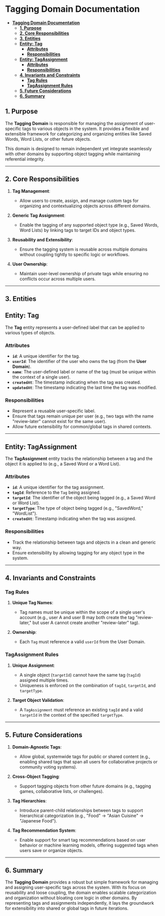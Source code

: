 # **Tagging Domain Documentation**

- [**Tagging Domain Documentation**](#tagging-domain-documentation)
  - [**1. Purpose**](#1-purpose)
  - [**2. Core Responsibilities**](#2-core-responsibilities)
  - [**3. Entities**](#3-entities)
  - [**Entity: Tag**](#entity-tag)
    - [**Attributes**](#attributes)
    - [**Responsibilities**](#responsibilities)
  - [**Entity: TagAssignment**](#entity-tagassignment)
    - [**Attributes**](#attributes-1)
    - [**Responsibilities**](#responsibilities-1)
  - [**4. Invariants and Constraints**](#4-invariants-and-constraints)
    - [**Tag Rules**](#tag-rules)
    - [**TagAssignment Rules**](#tagassignment-rules)
  - [**5. Future Considerations**](#5-future-considerations)
  - [**6. Summary**](#6-summary)

## **1. Purpose**

The **Tagging Domain** is responsible for managing the assignment of user-specific tags to various objects in the system. It provides a flexible and extensible framework for categorizing and organizing entities like Saved Words, Word Lists, or other future objects.

This domain is designed to remain independent yet integrate seamlessly with other domains by supporting object tagging while maintaining referential integrity.

---

## **2. Core Responsibilities**

1. **Tag Management**:
   - Allow users to create, assign, and manage custom tags for organizing and contextualizing objects across different domains.

2. **Generic Tag Assignment**:
   - Enable the tagging of any supported object type (e.g., Saved Words, Word Lists) by linking tags to target IDs and object types.

3. **Reusability and Extensibility**:
   - Ensure the tagging system is reusable across multiple domains without coupling tightly to specific logic or workflows.

4. **User Ownership**:
   - Maintain user-level ownership of private tags while ensuring no conflicts occur across multiple users.

---

## **3. Entities**

## **Entity: Tag**

The **Tag** entity represents a user-defined label that can be applied to various types of objects.

### **Attributes**

- **`id`**: A unique identifier for the tag.
- **`userId`**: The identifier of the user who owns the tag (from the **User Domain**).
- **`name`**: The user-defined label or name of the tag (must be unique within the context of a single user).
- **`createdAt`**: The timestamp indicating when the tag was created.
- **`updatedAt`**: The timestamp indicating the last time the tag was modified.

### **Responsibilities**

- Represent a reusable user-specific label.
- Ensure that tags remain unique per user (e.g., two tags with the name "review-later" cannot exist for the same user).
- Allow future extensibility for common/global tags in shared contexts.

---

## **Entity: TagAssignment**

The **TagAssignment** entity tracks the relationship between a tag and the object it is applied to (e.g., a Saved Word or a Word List).

### **Attributes**

- **`id`**: A unique identifier for the tag assignment.
- **`tagId`**: Reference to the `Tag` being assigned.
- **`targetId`**: The identifier of the object being tagged (e.g., a Saved Word or Word List).
- **`targetType`**: The type of object being tagged (e.g., "SavedWord," "WordList").
- **`createdAt`**: Timestamp indicating when the tag was assigned.

### **Responsibilities**

- Track the relationship between tags and objects in a clean and generic way.
- Ensure extensibility by allowing tagging for any object type in the system.

---

## **4. Invariants and Constraints**

### **Tag Rules**

1. **Unique Tag Names**:
   - Tag names must be unique within the scope of a single user's account (e.g., user A and user B may both create the tag "review-later," but user A cannot create another "review-later" tag).

2. **Ownership**:
   - Each `Tag` must reference a valid `userId` from the User Domain.

### **TagAssignment Rules**

1. **Unique Assignment**:
   - A single object (`targetId`) cannot have the same tag (`tagId`) assigned multiple times.
   - Uniqueness is enforced on the combination of `tagId`, `targetId`, and `targetType`.

2. **Target Object Validation**:
   - A `TagAssignment` must reference an existing `tagId` and a valid `targetId` in the context of the specified `targetType`.

---

## **5. Future Considerations**

1. **Domain-Agnostic Tags**:
   - Allow global, systemwide tags for public or shared content (e.g., enabling shared tags that span all users for collaborative projects or community voting systems).

2. **Cross-Object Tagging**:
   - Support tagging objects from other future domains (e.g., tagging games, collaborative lists, or challenges).

3. **Tag Hierarchies**:
   - Introduce parent-child relationships between tags to support hierarchical categorization (e.g., "Food" → "Asian Cuisine" → "Japanese Food").

4. **Tag Recommendation System**:
   - Enable support for smart tag recommendations based on user behavior or machine learning models, offering suggested tags when users save or organize objects.

---

## **6. Summary**

The **Tagging Domain** provides a robust but simple framework for managing and assigning user-specific tags across the system. With its focus on reusability and loose coupling, the domain enables scalable categorization and organization without bloating core logic in other domains. By representing tags and assignments independently, it lays the groundwork for extensibility into shared or global tags in future iterations.
